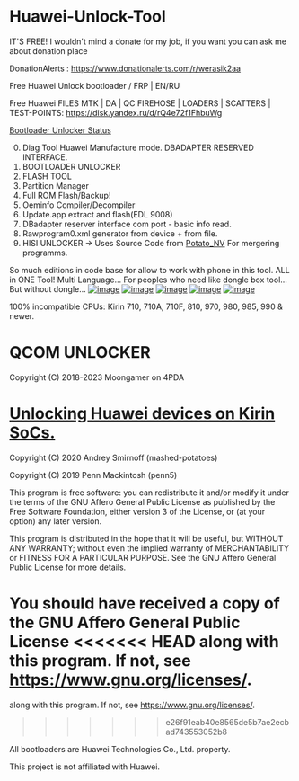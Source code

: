 # Huawei-Unlock-Tool
IT'S FREE! I wouldn't mind a donate for my job, if you want you can ask me about donation place 

DonationAlerts : https://www.donationalerts.com/r/werasik2aa

Free Huawei Unlock bootloader / FRP | EN/RU

Free Huawei FILES MTK | DA | QC FIREHOSE | LOADERS | SCATTERS | TEST-POINTS: https://disk.yandex.ru/d/rQ4e72f1FhbuWg

<a href="https://github.com/werasik2aa/UnlockedHuaweiBootloader/blob/main/README.md">Bootloader Unlocker Status</a>

0. Diag Tool Huawei Manufacture mode. DBADAPTER RESERVED INTERFACE.
1. BOOTLOADER UNLOCKER
2. FLASH TOOL
3. Partition Manager
4. Full ROM Flash/Backup!
5. Oeminfo Compiler/Decompiler
6. Update.app extract and flash(EDL 9008)
7. DBadapter reserver interface com port - basic info read.
8. Rawprogram0.xml generator from device + from file.
9. HISI UNLOCKER -> Uses Source Code from <a href="https://github.com/mashed-potatoes/PotatoNV">Potato_NV</a> For mergering programms.

So much editions in code base for allow to work with phone in this tool. ALL in ONE Tool! Multi Language...
For peoples who need like dongle box tool... But without dongle...
<a href="https://ibb.co/BnNjFM0"><img src="https://i.ibb.co/BnNjFM0/image.png" alt="image" border="0"></a> <a href="https://ibb.co/FgxpgdW">
<img src="https://i.ibb.co/FgxpgdW/image.png" alt="image" border="0"></a> <a href="https://ibb.co/M9ngr0C"><img src="https://i.ibb.co/M9ngr0C/image.png" alt="image" border="0"></a> <a href="https://ibb.co/6FJsWvc"><img src="https://i.ibb.co/6FJsWvc/image.png" alt="image" border="0"></a> <a href="https://ibb.co/n3JQBsK"><img src="https://i.ibb.co/n3JQBsK/image.png" alt="image" border="0"></a>

100% incompatible CPUs: Kirin 710, 710A, 710F, 810, 970, 980, 985, 990 & newer.

# QCOM UNLOCKER
Copyright (C) 2018-2023 Moongamer on 4PDA

# <a href="https://github.com/mashed-potatoes/PotatoNV">Unlocking Huawei devices on Kirin SoCs.</a>
Copyright (C) 2020  Andrey Smirnoff (mashed-potatoes)

Copyright (C) 2019  Penn Mackintosh (penn5)

This program is free software: you can redistribute it and/or modify
it under the terms of the GNU Affero General Public License as published
by the Free Software Foundation, either version 3 of the License, or
(at your option) any later version.

This program is distributed in the hope that it will be useful,
but WITHOUT ANY WARRANTY; without even the implied warranty of
MERCHANTABILITY or FITNESS FOR A PARTICULAR PURPOSE.  See the
GNU Affero General Public License for more details.

You should have received a copy of the GNU Affero General Public License
<<<<<<< HEAD
along with this program.  If not, see <https://www.gnu.org/licenses/>.
=======
along with this program.  If not, see <https://www.gnu.org/licenses/>.
>>>>>>> e26f91eab40e8565de5b7ae2ecbad743553052b8




All bootloaders are Huawei Technologies Co., Ltd. property.

This project is not affiliated with Huawei.
